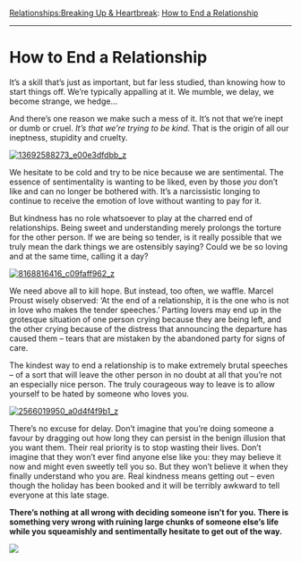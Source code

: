 [Relationships:](https://www.theschooloflife.com/thebookoflife/category/relationships/)[Breaking Up & Heartbreak](https://www.theschooloflife.com/thebookoflife/category/relationships/breaking-up-heartbreak/): [How to End a Relationship](https://www.theschooloflife.com/thebookoflife/how-to-end-a-relationship/)

* * *

# How to End a Relationship

It’s a skill that’s just as important, but far less studied, than knowing how to start things off. We’re typically appalling at it. We mumble, we delay, we become strange, we hedge…

And there’s one reason we make such a mess of it. It’s not that we’re inept or dumb or cruel. _It’s that we’re trying to be kind_. That is the origin of all our ineptness, stupidity and cruelty.

[![13692588273_e00e3dfdbb_z](https://www.theschooloflife.com/thebookoflife/wp-content/uploads/2016/03/13692588273_e00e3dfdbb_z.jpg)](http://www.thebookoflife.org/wp-content/uploads/2016/03/13692588273_e00e3dfdbb_z.jpg)

We hesitate to be cold and try to be nice because we are sentimental. The essence of sentimentality is wanting to be liked, even by those _you_ don’t like and can no longer be bothered with. It’s a narcissistic longing to continue to receive the emotion of love without wanting to pay for it.

But kindness has no role whatsoever to play at the charred end of relationships. Being sweet and understanding merely prolongs the torture for the other person. If we are being so tender, is it really possible that we truly mean the dark things we are ostensibly saying? Could we be so loving and at the same time, calling it a day?

[![8168816416_c09faff962_z](https://www.theschooloflife.com/thebookoflife/wp-content/uploads/2016/03/8168816416_c09faff962_z.jpg)](http://www.thebookoflife.org/wp-content/uploads/2016/03/8168816416_c09faff962_z.jpg)

We need above all to kill hope. But instead, too often, we waffle. Marcel Proust wisely observed: ‘At the end of a relationship, it is the one who is not in love who makes the tender speeches.’ Parting lovers may end up in the grotesque situation of one person crying because they are being left, and the other crying because of the distress that announcing the departure has caused them – tears that are mistaken by the abandoned party for signs of care.

The kindest way to end a relationship is to make extremely brutal speeches – of a sort that will leave the other person in no doubt at all that you’re not an especially nice person. The truly courageous way to leave is to allow yourself to be hated by someone who loves you.

[![2566019950_a0d4f4f9b1_z](https://www.theschooloflife.com/thebookoflife/wp-content/uploads/2016/03/2566019950_a0d4f4f9b1_z.jpg)](http://www.thebookoflife.org/wp-content/uploads/2016/03/2566019950_a0d4f4f9b1_z.jpg)

There’s no excuse for delay. Don’t imagine that you’re doing someone a favour by dragging out how long they can persist in the benign illusion that you want them. Their real priority is to stop wasting their lives. Don’t imagine that they won’t ever find anyone else like you: they may believe it now and might even sweetly tell you so. But they won’t believe it when they finally understand who you are. Real kindness means getting out – even though the holiday has been booked and it will be terribly awkward to tell everyone at this late stage.

**There’s nothing at all wrong with deciding someone isn’t for you. There is something very wrong with ruining large chunks of someone else’s life while you squeamishly and sentimentally hesitate to get out of the way.**

[![](https://img.youtube.com/vi/VPXIzJcfAMk/0.jpg)](https://www.youtube.com/embed/VPXIzJcfAMk '')

